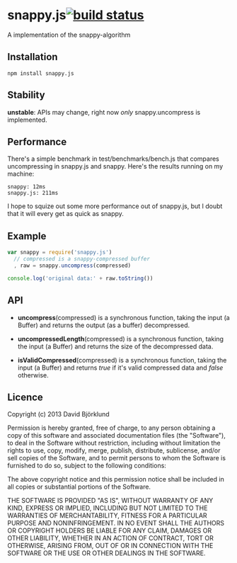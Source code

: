 # snappy.js[![build status](https://secure.travis-ci.org/kesla/snappy.js.svg)](http://travis-ci.org/kesla/snappy.js)

A implementation of the snappy-algorithm

## Installation

```
npm install snappy.js
```

## Stability

__unstable__: APIs may change, right now _only_ snappy.uncompress is implemented.

## Performance

There's a simple benchmark in test/benchmarks/bench.js that compares uncompressing in snappy.js and snappy. Here's the results running on my machine:

```
snappy: 12ms
snappy.js: 211ms
```

I hope to squize out some more performance out of snappy.js, but I doubt that it will every get as quick as snappy.

## Example

```javascript
var snappy = require('snappy.js')
  // compressed is a snappy-compressed buffer
  , raw = snappy.uncompress(compressed)

console.log('original data:' + raw.toString())
```

## API

*  __uncompress__(compressed) is a synchronous function, taking the input (a Buffer) and returns the output (as a buffer) decompressed.

* __uncompressedLength__(compressed) is a synchronous function, taking the input (a Buffer) and returns the size of the decompressed data.

* __isValidCompressed__(compressed) is a synchronous function, taking the input (a Buffer) and returns _true_ if it's valid compressed data and _false_ otherwise.

## Licence

Copyright (c) 2013 David Björklund

Permission is hereby granted, free of charge, to any person obtaining a copy
of this software and associated documentation files (the "Software"), to deal
in the Software without restriction, including without limitation the rights
to use, copy, modify, merge, publish, distribute, sublicense, and/or sell
copies of the Software, and to permit persons to whom the Software is
furnished to do so, subject to the following conditions:

The above copyright notice and this permission notice shall be included in
all copies or substantial portions of the Software.

THE SOFTWARE IS PROVIDED "AS IS", WITHOUT WARRANTY OF ANY KIND, EXPRESS OR
IMPLIED, INCLUDING BUT NOT LIMITED TO THE WARRANTIES OF MERCHANTABILITY,
FITNESS FOR A PARTICULAR PURPOSE AND NONINFRINGEMENT. IN NO EVENT SHALL THE
AUTHORS OR COPYRIGHT HOLDERS BE LIABLE FOR ANY CLAIM, DAMAGES OR OTHER
LIABILITY, WHETHER IN AN ACTION OF CONTRACT, TORT OR OTHERWISE, ARISING FROM,
OUT OF OR IN CONNECTION WITH THE SOFTWARE OR THE USE OR OTHER DEALINGS IN
THE SOFTWARE.
